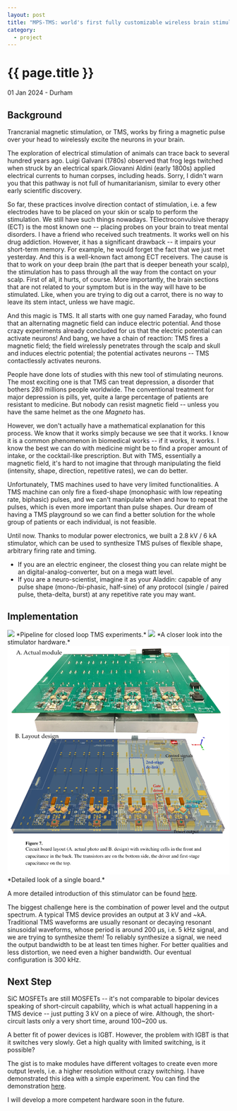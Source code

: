 ```yaml
---
layout: post
title: "MPS-TMS: world's first fully customizable wireless brain stimulator"
category: 
  - project
---
```


{{ page.title }}
================

<p class="meta">01 Jan 2024 - Durham</p>

## Background
Trancranial magnetic stimulation, or TMS, works by firing a magnetic pulse over your head to wirelessly excite the neurons in your brain. 

The exploration of electrical stimulation of animals can trace back to several hundred years ago. Luigi Galvani (1780s) observed that frog legs twitched when struck by an electrical spark.Giovanni Aldini (early 1800s) applied electrical currents to human corpses, including heads. Sorry, I didn't warn you that this pathway is not full of humanitarianism, similar to every other early scientific discovery.

So far, these practices involve direction contact of stimulation, i.e. a few electrodes have to be placed on your skin or scalp to perform the stimulation. We still have such things nowadays. TElectroconvulsive therapy (ECT) is the most known one -- placing probes on your brain to treat mental disorders. I have a friend who received such treatments. It works well on his drug addiction. However, it has a significant drawback -- it impairs your short-term memory. For example, he would forget the fact that we just met yesterday. And this is a well-known fact among ECT receivers. 
The cause is that to work on your deep brain (the part that is deeper beneath your scalp), the stimulation has to pass through all the way from the contact on your scalp. First of all, it hurts, of course. More importantly, the brain sections that are not related to your symptom but is in the way will have to be stimulated. Like, when you are trying to dig out a carrot, there is no way to leave its stem intact, unless we have magic.

And this magic is TMS. It all starts with one guy named Faraday, who found that an alternating magnetic field can induce electric potential. And those crazy experiments already concluded for us that the electric potential can activate neurons! And bang, we have a chain of reaction: TMS fires a magnetic field; the field wirelessly penetrates through the scalp and skull and induces electric potential; the potential activates neurons -- TMS contactlessly activates neurons. 

People have done lots of studies with this new tool of stimulating neurons. The most exciting one is that TMS can treat depression, a disorder that bothers 280 millions people worldwide. The conventional treatment for major depression is pills, yet, quite a large percentage of patients are resistant to medicine. But nobody can resist magnetic field -- unless you have the same helmet as the one *Magneto* has. 

However, we don't actually have a mathematical explanation for this process. We know that it works simply because we see that it works. I know it is a common phenomenon in biomedical works -- if it works, it works. I know the best we can do with medicine might be to find a proper amount of intake, or the cocktail-like prescription. But with TMS, essentially a magnetic field, it's hard to not imagine that through manipulating the field (intensity, shape, direction, repetitive rates), we can do better. 

Unfortunately, TMS machines used to have very limited functionalities. A TMS machine can only fire a fixed-shape (monophasic with low repeating rate, biphasic) pulses, and we can't manipulate when and how to repeat the pulses, which is even more important than pulse shapes. Our dream of having a TMS playground so we can find a better solution for the whole group of patients or each individual, is not feasible.

Until now. Thanks to modular power electronics, we built a 2.8 kV / 6 kA stimulator, which can be used to synthesize TMS pulses of flexible shape, arbitrary firing rate and timing. 
- If you are an electric engineer, the closest thing you can relate might be an digital-analog-converter, but on a mega watt level.
- If you are a neuro-scientist, imagine it as your Aladdin: capable of any pulse shape (mono-/bi-phasic, half-sine) of any protocol (single / paired pulse, theta-delta, burst) at any repetitive rate you may want. 

## Implementation 

<img src="/images/posts/mpstms/mps_pipeline.png" style="background-color: white;">
*Pipeline for closed loop TMS experiments.*

<img src="/images/posts/mpstms/mps_prototype.jpeg" style="background-color: white;">
*A closer look into the stimulator hardware.*

<img src="/images/posts/sic_board_details.png" style="background-color: white;">
*Detailed look of a single board.*

A more detailed introduction of this stimulator can be found [here](https://iopscience.iop.org/article/10.1088/1741-2552/ac9d65/meta).

The biggest challenge here is the combination of power level and the output spectrum. A typical TMS device provides an output at 3 kV and ~kA. Traditional TMS waveforms are usually resonant or decaying resonant sinusoidal waveforms, whose period is around 200 µs, i.e. 5 kHz signal, and we are trying to synthesize them! To reliably synthesize a signal, we need the output bandwidth to be at least ten times higher. For better qualities and less distortion, we need even a higher bandwidth. Our eventual configuration is 300 kHz. 

## Next Step
SiC MOSFETs are still MOSFETs -- it's not comparable to bipolar devices speaking of short-circuit capability, which is what actuall happening in a TMS device -- just putting 3 kV on a piece of wire. Although, the short-circuit lasts only a very short time, around 100~200 us. 

A better fit of power devices is IGBT. However, the problem with IGBT is that it switches very slowly. Get a high quality with limited switching, is it possible? 

The gist is to make modules have different voltages to create even more output levels, i.e. a higher resolution without crazy switching. I have demonstrated this idea with a simple experiment. You can find the demonstration [here](https://arxiv.org/abs/2503.06172).

I will develop a more competent hardware soon in the future.
